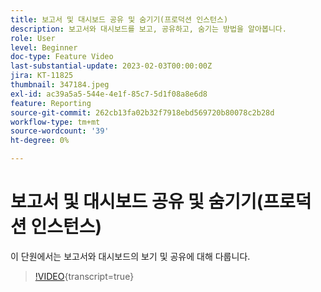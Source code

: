 ```yaml
---
title: 보고서 및 대시보드 공유 및 숨기기(프로덕션 인스턴스)
description: 보고서와 대시보드를 보고, 공유하고, 숨기는 방법을 알아봅니다.
role: User
level: Beginner
doc-type: Feature Video
last-substantial-update: 2023-02-03T00:00:00Z
jira: KT-11825
thumbnail: 347184.jpeg
exl-id: ac39a5a5-544e-4e1f-85c7-5d1f08a8e6d8
feature: Reporting
source-git-commit: 262cb13fa02b32f7918ebd569720b80078c2b28d
workflow-type: tm+mt
source-wordcount: '39'
ht-degree: 0%

---
```


# 보고서 및 대시보드 공유 및 숨기기(프로덕션 인스턴스)

이 단원에서는 보고서와 대시보드의 보기 및 공유에 대해 다룹니다.

>[!VIDEO](https://video.tv.adobe.com/v/3431545/?learn=on&captions=kor){transcript=true}
